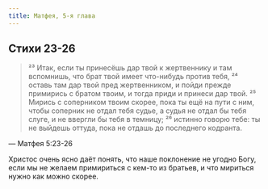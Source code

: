 ```yaml
---
title: Матфея, 5-я глава
---
```


## Стихи 23-26

> ²³ Итак, если ты принесёшь дар твой к жертвеннику и там вспомнишь,
> что брат твой имеет что-нибудь против тебя,
> ²⁴ оставь там дар твой пред жертвенником, и пойди прежде примирись с братом твоим,
> и тогда приди и принеси дар твой.
> ²⁵ Мирись с соперником твоим скорее, пока ты ещё на пути с ним,
> чтобы соперник не отдал тебя судье, а судья не отдал бы тебя слуге, и не ввергли бы тебя в темницу;
> ²⁶ истинно говорю тебе: ты не выйдешь оттуда, пока не отдашь до последнего кодранта.

— Матфея 5:23-26

Христос очень ясно даёт понять, что наше поклонение не угодно Богу,
если мы не желаем примириться с кем-то из братьев, и что мириться нужно как можно скорее.
